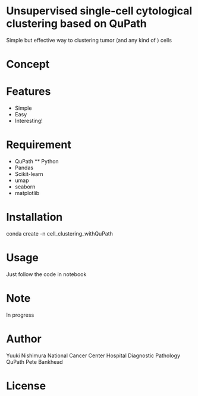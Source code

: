 # Unsupervised single-cell cytological clustering based on QuPath

Simple but effective way to clustering tumor (and any kind of ) cells

# Concept



# Features
- Simple
- Easy
- Interesting!

# Requirement


* QuPath
** Python
* Pandas
* Scikit-learn
* umap
* seaborn
* matplotlib

# Installation

conda create -n cell_clustering_withQuPath


# Usage

Just follow the code in notebook

# Note

In progress

# Author

Yuuki Nishimura
National Cancer Center Hospital
Diagnostic Pathology
QuPath Pete Bankhead



# License

